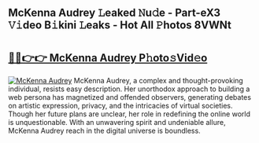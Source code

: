 ## McKenna Audrey 𝙻eaked 𝙽u𝚍e - Part-eX3 𝚅𝚒deo B𝚒kini 𝙻eaks - Hot All 𝙿hotos 8VWNt

# <h2><a href="http://ld2x7kz.urlbe.top/?page=McKenna+Audrey">🔗🔗👉👉 McKenna Audrey P𝚑oto𝚜Vid𝚎o</a></h2>

[![McKenna Audrey](https://i.imgur.com/eBuTRDB.gif)](http://ld2x7kz.urlbe.top/?page=McKenna+Audrey)
McKenna Audrey, a complex and thought-provoking individual, resists easy description. Her unorthodox approach to building a web persona has magnetized and offended observers, generating debates on artistic expression, privacy, and the intricacies of virtual societies. Though her future plans are unclear, her role in redefining the online world is unquestionable. With an unwavering spirit and undeniable allure, McKenna Audrey reach in the digital universe is boundless.
